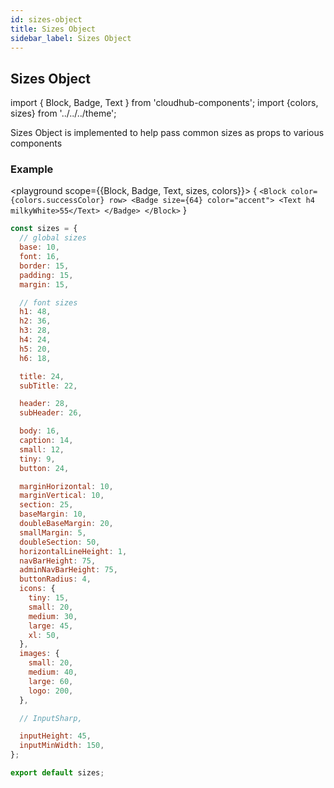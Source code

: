 ```yaml
---
id: sizes-object
title: Sizes Object
sidebar_label: Sizes Object
---
```


## Sizes Object


import { Block, Badge,  Text } from 'cloudhub-components';
import {colors, sizes} from '../../../theme';

Sizes Object is implemented to help pass common sizes as props to various components

### Example

<playground scope={{Block, Badge, Text, sizes, colors}}>
{
`<Block color={colors.successColor} row>
    <Badge size={64} color="accent">
        <Text h4 milkyWhite>55</Text>
    </Badge>
</Block>`
}
</playground>

```js
const sizes = {
  // global sizes
  base: 10,
  font: 16,
  border: 15,
  padding: 15,
  margin: 15,

  // font sizes
  h1: 48,
  h2: 36,
  h3: 28,
  h4: 24,
  h5: 20,
  h6: 18,

  title: 24,
  subTitle: 22,

  header: 28,
  subHeader: 26,

  body: 16,
  caption: 14,
  small: 12,
  tiny: 9,
  button: 24,

  marginHorizontal: 10,
  marginVertical: 10,
  section: 25,
  baseMargin: 10,
  doubleBaseMargin: 20,
  smallMargin: 5,
  doubleSection: 50,
  horizontalLineHeight: 1,
  navBarHeight: 75,
  adminNavBarHeight: 75,
  buttonRadius: 4,
  icons: {
    tiny: 15,
    small: 20,
    medium: 30,
    large: 45,
    xl: 50,
  },
  images: {
    small: 20,
    medium: 40,
    large: 60,
    logo: 200,
  },

  // InputSharp,

  inputHeight: 45,
  inputMinWidth: 150,
};

export default sizes;


```